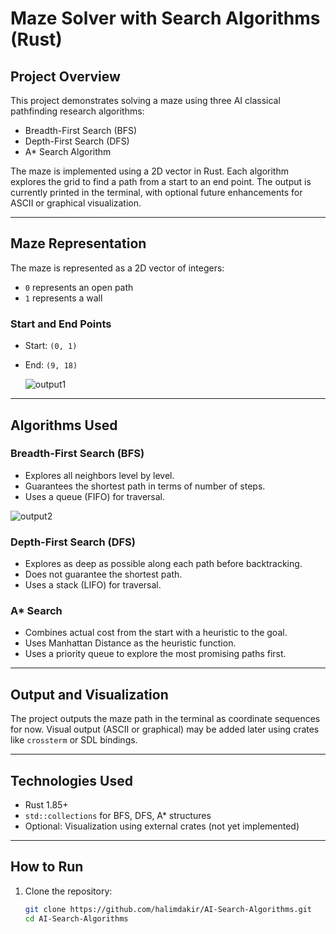 # Maze Solver with Search Algorithms (Rust)

## Project Overview

This project demonstrates solving a maze using three AI classical pathfinding research algorithms:

- Breadth-First Search (BFS)
- Depth-First Search (DFS)
- A* Search Algorithm

The maze is implemented using a 2D vector in Rust. Each algorithm explores the grid to find a path from a start to an end point. The output is currently printed in the terminal, with optional future enhancements for ASCII or graphical visualization.

---
## Maze Representation

The maze is represented as a 2D vector of integers:

- `0` represents an open path
- `1` represents a wall

### Start and End Points
- Start: `(0, 1)`
- End: `(9, 18)`

  ![output1](https://github.com/user-attachments/assets/c54f70f8-d31c-4962-846f-9a3197c7f1e7)

---

## Algorithms Used

### Breadth-First Search (BFS)
- Explores all neighbors level by level.
- Guarantees the shortest path in terms of number of steps.
- Uses a queue (FIFO) for traversal.

![output2](https://github.com/user-attachments/assets/783e079e-a3d8-483b-b8f1-5d6ca0db65a3)


### Depth-First Search (DFS)
- Explores as deep as possible along each path before backtracking.
- Does not guarantee the shortest path.
- Uses a stack (LIFO) for traversal.

### A* Search
- Combines actual cost from the start with a heuristic to the goal.
- Uses Manhattan Distance as the heuristic function.
- Uses a priority queue to explore the most promising paths first.

---

## Output and Visualization

The project outputs the maze path in the terminal as coordinate sequences for now. Visual output (ASCII or graphical) may be added later using crates like `crossterm` or SDL bindings.

---

## Technologies Used

- Rust 1.85+
- `std::collections` for BFS, DFS, A* structures
- Optional: Visualization using external crates (not yet implemented)

---

## How to Run

1. Clone the repository:
   ```bash
   git clone https://github.com/halimdakir/AI-Search-Algorithms.git
   cd AI-Search-Algorithms
